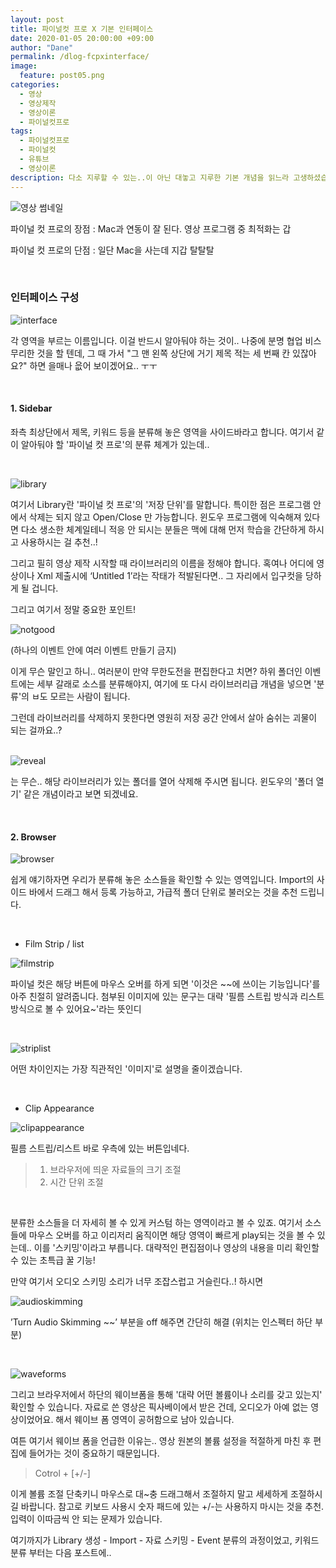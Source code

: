 ```yaml
---
layout: post
title: 파이널컷 프로 X 기본 인터페이스 
date: 2020-01-05 20:00:00 +09:00
author: "Dane"
permalink: /dlog-fcpxinterface/
image:
  feature: post05.png
categories:
  - 영상
  - 영상제작
  - 영상이론
  - 파이널컷프로
tags:
  - 파이널컷프로
  - 파이널컷
  - 유튜브
  - 영상이론
description: 다소 지루할 수 있는..이 아닌 대놓고 지루한 기본 개념을 읽느라 고생하셨습니다. 지금부터는 '파이널 컷 프로 X'이라는 영상 편집 툴을 전~혀 전문적이지 않게 어제 배운 친구가 느리지만 천천히 복기하듯 알려드리도록 하겠습니다. 왜 이 툴을 골랐느냐고 물으신다면, 저나 여러분 같은 아날로그 문과생에게 그나마 쉽기 때문입니다. 아마 어도비 프로그램으로 시작했다면 어려워서 도중에 노트북을 던지고 만세를 불렀을 수도 있어요.
---
```


![영상 썸네일](../img/post/05/post05.png)

  파이널 컷 프로의 장점 : Mac과 연동이 잘 된다. 영상 프로그램 중 최적화는 갑

  파이널 컷 프로의 단점 : 일단 Mac을 사는데 지갑 탈탈탈

<br>

### 인터페이스 구성

![interface](../img/post/05/interface.png)

  각 영역을 부르는 이름입니다. 이걸 반드시 알아둬야 하는 것이.. 나중에 분명 협업 비스무리한 것을 할 텐데, 그 때 가서 "그 맨 왼쪽 상단에 거기 제목 적는 세 번째 칸 있잖아요?" 하면 을매나 읎어 보이겠어요.. ㅜㅜ

<br>

#### 1. Sidebar

  좌측 최상단에서 제목, 키워드 등을 분류해 놓은 영역을 사이드바라고 합니다. 여기서 같이 알아둬야 할 '파이널 컷 프로'의 분류 체계가 있는데..

<br>

![library](../img/post/05/library.png)

  여기서 Library란 '파이널 컷 프로'의 '저장 단위'를 말합니다. 특이한 점은 프로그램 안에서 삭제는 되지 않고 Open/Close 만 가능합니다. 윈도우 프로그램에 익숙해져 있다면 다소 생소한 체계일테니 적응 안 되시는 분들은 맥에 대해 먼저 학습을 간단하게 하시고 사용하시는 걸 추천..!

  그리고 필히 영상 제작 시작할 때 라이브러리의 이름을 정해야 합니다. 혹여나 어디에 영상이나 Xml 제출시에 ‘Untitled 1’라는 작태가 적발된다면.. 그 자리에서 입구컷을 당하게 될 겁니다.

  그리고 여기서 정말 중요한 포인트!

![notgood](../img/post/05/notgood.png)  

(하나의 이벤트 안에 여러 이벤트 만들기 금지)

  이게 무슨 말인고 하니.. 여러분이 만약 무한도전을 편집한다고 치면? 하위 폴더인 이벤트에는 세부 갈래로 소스를 분류해야지, 여기에 또 다시 라이브러리급 개념을 넣으면 '분류'의 ㅂ도 모르는 사람이 됩니다.

  그런데 라이브러리를 삭제하지 못한다면 영원히 저장 공간 안에서 살아 숨쉬는 괴물이 되는 걸까요..?

<br>  ![reveal](../img/post/05/reveal.png)

는 무슨.. 해당 라이브러리가 있는 폴더를 열어 삭제해 주시면 됩니다. 윈도우의 '폴더 열기' 같은 개념이라고 보면 되겠네요.

<br>

#### 2. Browser

![browser](../img/post/05/browser.png)

  쉽게 얘기하자면 우리가 분류해 놓은 소스들을 확인할 수 있는 영역입니다. Import의 사이드 바에서 드래그 해서 등록 가능하고, 가급적 폴더 단위로 불러오는 것을 추천 드립니다.

<br>

* Film Strip / list

![filmstrip](../img/post/05/filmstrip.png)

  파이널 컷은 해당 버튼에 마우스 오버를 하게 되면 '이것은 ~~에 쓰이는 기능입니다'를 아주 친절히 알려줍니다. 첨부된 이미지에 있는 문구는 대략 '필름 스트립 방식과 리스트 방식으로 볼 수 있어요~'라는 뜻인디

<br>

![striplist](../img/post/05/striplist.png)

어떤 차이인지는 가장 직관적인 '이미지'로 설명을 줄이겠습니다.

<br>

* Clip Appearance

![clipappearance](../img/post/05/clipappearance.png)

  필름 스트립/리스트 바로 우측에 있는 버튼입네다.

> 1. 브라우저에 띄운 자료들의 크기 조절
> 2. 시간 단위 조절

<br>

분류한 소스들을 더 자세히 볼 수 있게 커스텀 하는 영역이라고 볼 수 있죠. 여기서 소스들에 마우스 오버를 하고 이리저리 움직이면 해당 영역이 빠르게 play되는 것을 볼 수 있는데.. 이를 '스키밍'이라고 부릅니다. 대략적인 편집점이나 영상의 내용을 미리 확인할 수 있는 초특급 꿀 기능!

  만약 여기서 오디오 스키밍 소리가 너무 조잡스럽고 거슬린다..! 하시면

![audioskimming](../img/post/05/audioskimming.png)

  ’Turn Audio Skimming ~~’ 부분을 off 해주면 간단히 해결 (위치는 인스펙터 하단 부분)

<br>

![waveforms](../img/post/05/waveforms.png)

  그리고 브라우저에서 하단의 웨이브폼을 통해 '대략 어떤 볼륨이나 소리를 갖고 있는지' 확인할 수 있습니다. 자료로 쓴 영상은 픽사베이에서 받은 건데, 오디오가 아예 없는 영상이었어요. 해서 웨이브 폼 영역이 공허함으로 남아 있습니다.

  여튼 여기서 웨이브 폼을 언급한 이유는.. 영상 원본의 볼륨 설정을 적절하게 마친 후 편집에 들어가는 것이 중요하기 때문입니다.

>   Cotrol + [+/-] 

  이게 볼륨 조절 단축키니 마우스로 대~충 드래그해서 조절하지 말고 세세하게 조절하시길 바랍니다. 참고로 키보드 사용시 숫자 패드에 있는 +/-는 사용하지 마시는 것을 추천. 입력이 이따금씩 안 되는 문제가 있습니다.

여기까지가 Library 생성 - Import - 자료 스키밍 - Event 분류의 과정이었고, 키워드 분류 부터는 다음 포스트에..